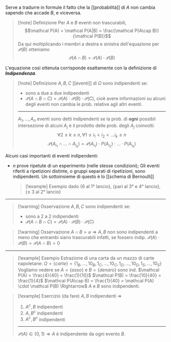Serve a tradurre in formule il fatto che la [[probabilità]] di $A$ non cambia sapendo che accade $B$, e viceversa.
>[!note] Definizione
>Per $A$ e $B$ eventi non trascurabili,
>$$\mathcal P(A) = \mathcal P(A|B) = \frac{\mathcal P(A\cap B)}{\mathcal P(B)}$$
>Da qui moltiplicando i membri a destra e sinistra dell'equazione per $\mathcal P(B)$ otteniamo
>$$\mathcal P(A\cap B) =\mathcal P(A) \cdot \mathcal P(B)$$

L'equazione così ottenuta corrisponde esattamente con la definizione di ***Indipendenza***.
>[!note] Definizione
>$A,B,C$ [[eventi]] di $\Omega$ sono indipendenti se:
>- sono a due a due indipendenti
>- $\mathcal P(A \cap B \cap C) = \mathcal P(A) \cdot \mathcal P(B) \cdot \mathcal P(C)$, cioè avere informazioni su alcuni degli eventi non cambia le prob. relative agli altri eventi.
>___
>$A_1,...,A_n$ eventi sono detti indipendenti se la prob. di **ogni** possibil intersezione di alcuni $A_j$ è il prodotto delle prob. degli $A_j$ coinvolti:
>$$\forall 2 \leq k \leq n, \forall 1 \leq i_1 < i_2 < ... i_k \leq n$$
>$$\mathcal P(A_{i_1} \cap ... \cap A_{i_k}) = \mathcal P(A_{i_1})\cdot P(A_{i_2}) \cdot ... \cdot P(A_{i_k})$$

Alcuni casi importanti di eventi indipendenti:
- $n$ prove ripetute di un esperimento (nelle stesse condizioni);
  Gli eventi riferiti a ripetizioni distinte, o gruppi separati di ripetizioni, sono indipendenti. Un sottoinsieme di questo è lo [[schema di Bernoulli]]
  >[!example] Esempio dado
  >{6 al 1° lancio}, {pari al 3° e 4° lancio}, {$\leq$ 3 al 2° lancio}

___

>[!warning] Osservazione
>$A,B,C$ sono indipendenti se:
>- sono a 2 a 2 indipendenti
>- $\mathcal P(A \cap B \cap C) = \mathcal P(A) \cdot \mathcal P(B) \cdot \mathcal P(C)$

>[!warning] Osservazione
>$A \cap B =\varnothing \Rightarrow A,B$ non sono indipendenti a meno che entrambi siano trascurabili infatti, se fossero indip. $\mathcal P(A) \cdot \mathcal P(B) = \mathcal P(A\cap B) = 0$

___

>[!example] Esempio
>Estrazione di una carta da un mazzo di carte napoletane:
>$\Omega = \{carte\} = \{1_B,...,10_B,1_C,...,10_C,1_D,...,10_D,1_S,...,10_S\}$
>Vogliamo vedere se $A=\{asso\}$ e $B=\{denaro\}$ sono ind.
>$\mathcal P(A) = \frac{4}{40} = \frac{1}{10}$
>$\mathcal P(B) = \frac{10}{40} = \frac{1}{4}$
>$\mathcal P(A\cap B) = \frac{1}{40} = \mathcal P(A) \cdot \mathcal P(B) \Rightarrow$ $A$ e $B$ sono indipendenti.

>[!example] Esercizio (da fare)
>$A,B$ indipendenti $\Rightarrow$
>1. $A^c, B$ indipendenti
>2. $A, B^c$ indipendenti
>3. $A^c, B^c$ indipendenti
>___
>$\mathcal P(A) \in \{0,1\} \Rightarrow A$ è indipendente da ogni evento $B$.

